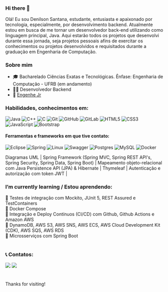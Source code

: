 ### Hi there 👋        

Olá! Eu sou Denilson Santana, estudante, entusiasta e apaixonado por tecnologia, especialmente, por desenvolvimento backend. Atualmente estou em busca de me tornar um desenvolvedor back-end utilizando como linguagem principal, Java. Aqui estarão todos os projetos que desenvolvi durante essa jornada, seja projetos pessoais afins de exercitar os conhecimentos ou projetos desenvolvidos e requisitados durante a graduação em Engenharia de Computação.

### Sobre mim

- 🎓 Bacharelado Ciências Exatas e Tecnológicas. Ênfase: Engenharia de Computação - UFRB (em andamento)
- 👨‍💻 Desenvolvedor Backend
- 💼 [Engenhe Jr](https://engenhejr.com.br/)

### Habilidades, conhecimentos em:

![Java](https://img.shields.io/badge/java-%23ED8B00.svg?style=for-the-badge&logo=openjdk&logoColor=white) ![C++](https://img.shields.io/badge/c++-%2300599C.svg?style=for-the-badge&logo=c%2B%2B&logoColor=white) ![C](https://img.shields.io/badge/c-%2300599C.svg?style=for-the-badge&logo=c&logoColor=white) ![Git](https://img.shields.io/badge/git-%23F05033.svg?style=for-the-badge&logo=git&logoColor=white) ![GitHub](https://img.shields.io/badge/github-%23121011.svg?style=for-the-badge&logo=github&logoColor=white) ![GitLab](https://img.shields.io/badge/gitlab-%23181717.svg?style=for-the-badge&logo=gitlab&logoColor=white) ![HTML5](https://img.shields.io/badge/html5-%23E34F26.svg?style=for-the-badge&logo=html5&logoColor=white) ![CSS3](https://img.shields.io/badge/css3-%231572B6.svg?style=for-the-badge&logo=css3&logoColor=white) ![JavaScript](https://img.shields.io/badge/javascript-%23323330.svg?style=for-the-badge&logo=javascript&logoColor=%23F7DF1E) ![Bootstrap](https://img.shields.io/badge/bootstrap-%238511FA.svg?style=for-the-badge&logo=bootstrap&logoColor=white) 

#### Ferramentas e frameworks em que tive contato:
![Eclipse](https://img.shields.io/badge/Eclipse-FE7A16.svg?style=for-the-badge&logo=Eclipse&logoColor=white) ![Spring](https://img.shields.io/badge/spring-%236DB33F.svg?style=for-the-badge&logo=spring&logoColor=white) ![Linux](https://img.shields.io/badge/Linux-FCC624?style=for-the-badge&logo=linux&logoColor=black) ![Swagger](https://img.shields.io/badge/-Swagger-%23Clojure?style=for-the-badge&logo=swagger&logoColor=white) ![Postgres](https://img.shields.io/badge/postgres-%23316192.svg?style=for-the-badge&logo=postgresql&logoColor=white) ![MySQL](https://img.shields.io/badge/mysql-%2300f.svg?style=for-the-badge&logo=mysql&logoColor=white) ![Docker](https://img.shields.io/badge/docker-%230db7ed.svg?style=for-the-badge&logo=docker&logoColor=white)

Diagramas UML | Spring Framework (Spring MVC, Spring REST API's, Spring Security, Spring Data, Spring Boot) | Mapeamento objeto-relacional com Java Persistence API (JPA) & Hibernate |  Thymeleaf | Autenticação e autorização com token JWT |
               
### I’m currently learning / Estou aprendendo:
  
🎯 Testes de integração com Mockito, JUnit 5, REST Assured e TestContainers <br>
🎯 Docker Compose <br>
🎯 Integração e Deploy Contínuos (CI/CD) com Github, Github Actions e Amazon AWS <br>
🎯 DynamoDB, AWS S3, AWS SNS, AWS ECS, AWS Cloud Development Kit (CDK), AWS SQS, AWS RDS <br>
🎯 Microsserviços com Spring Boot <br>
   

#
### 📞 Contatos:

<a href = "mailto:denilson.nt.nc@gmail.com"><img src="https://img.shields.io/badge/Gmail-D14836?style=for-the-badge&logo=gmail&logoColor=white" target="_blank"></a>
<a href="https://www.linkedin.com/in/denilson-santana-5b32071b8/" target="_blank"><img src="https://img.shields.io/badge/-LinkedIn-%230077B5?style=for-the-badge&logo=linkedin&logoColor=white" target="_blank"></a>   
</div>

#
Thanks for visiting!

